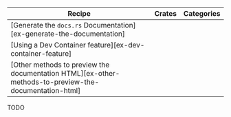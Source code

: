| Recipe | Crates | Categories |
|--------|--------|------------|
| [Generate the `docs.rs` Documentation][ex-generate-the-documentation] |  |  |
| [Using a Dev Container feature][ex-dev-container-feature] |  |  |
| [Other methods to preview the documentation HTML][ex-other-methods-to-preview-the-documentation-html] |  |  |

<div class="hidden">
TODO
</div>

